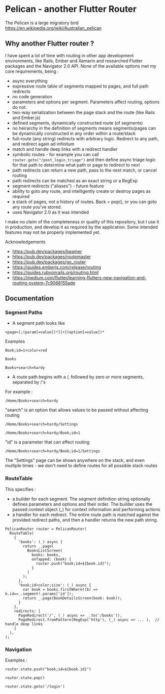 # Pelican - another Flutter Router

The Pelican is a large migratory bird https://en.wikipedia.org/wiki/Australian_pelican

## Why another Flutter router ?

I have spent a lot of time with routing in other app development environments, like Rails, Ember and Xamarin and researched Flutter packages and the Navigator 2.0 API.
None of the available options met my core requirements, being :

* async everything
* expressive route table of segments mapped to pages, and full path redirects
* no code generation
* parameters and options per segment. Parameters affect routing, options do not.
* two-way serialization between the page stack and the route (like Rails and Ember.js)
* defined segments, dynamically constructed route (of segments)
* no heirarchy in the definition of segments means segments/pages can be dynamically constructed in any order within a route/stack
* full-route (any string) redirects with arbitrary logic. Redirect to any path, and redirect again ad infinitum
* match and handle deep links with a redirect handler
* symbolic routes - for example you can call `router.goto("/post_login_triage")` and then define async triage logic for that path to determine what path or page to redirect to next
* path redirects can return a new path, pass to the next match, or cancel routing
* path redirects can be matched as an exact string or a RegExp
* segment redirects ("aliases") - future feature
* ability to goto any route, and intelligently create or destroy pages as required
* a stack of pages, not a history of routes. Back = pop(), or you can goto any route you've stored.
* uses Navigator 2.0 as it was intended

I make no claim of the completeness or quality of this repository, but I use it in production, and develop it as required by the application.
Some intended features may not be properly implemented yet.

Acknowledgements
* https://pub.dev/packages/beamer
* https://pub.dev/packages/routemaster
* https://pub.dev/packages/go_router
* https://guides.emberjs.com/release/routing
* https://guides.rubyonrails.org/routing.html
* https://medium.com/flutter/learning-flutters-new-navigation-and-routing-system-7c9068155ade


## Documentation

### Segment Paths

* A segment path looks like

```<page>[;(param[=value])*][+](option[=value])*```

Examples

```Book;id=1+color=red```

```Books```

```Books+search=hardy```

* A route path begins with a /, followed by zero or more segments, separated by /'s

For example :

```/Home/Books+search=hardy```

"search" is an option that allows values to be passed without affecting routing

```/Home/Books+search=hardy/Settings```

```/Home/Books+search=hardy/Book;id=1```

"id" is a parameter that can affect routing

```/Home/Books+search=hardy/Book;id=1/Settings```

The "Settings" page can be shown anywhere on the stack, and even multiple times - we don't need to define routes for all possible stack routes

### RouteTable

This specifies :
* a builder for each segment. The segment definition string optionally defines parameters and options and their order. The builder uses the passed context object (_) for context information and performing actions
* a handler for each redirect. The entire route path is matched against the provided redirect paths, and then a handler returns the new path string.

```
PelicanRouter router = PelicanRouter(
  RouteTable(
    {
      'books': (_) async {
        return _.page(
          BooksListScreen(
            books: books,
            onTapped: (book) {
              router.push("book;id=${book.id}");
            }
          )
        );
      },
      'book;id+color;size': (_) async {
        var book = books.firstWhere((b) => b.id==_.segment!.params['id']);
        return _.page(BookDetailsScreen(book: book));
      }
    },
    redirects: [
      PageRedirect('/', (_) async => _.to('/books')),
      PageRedirect.fromPattern(RegExp('http'), (_) async => ... ),  // handle deep links
    ]
  ),
);
```

### Navigation

Examples :

```router.state.push("book;id=${book.id}")```

```router.state.pop()```

```router.state.goto('/login')```


